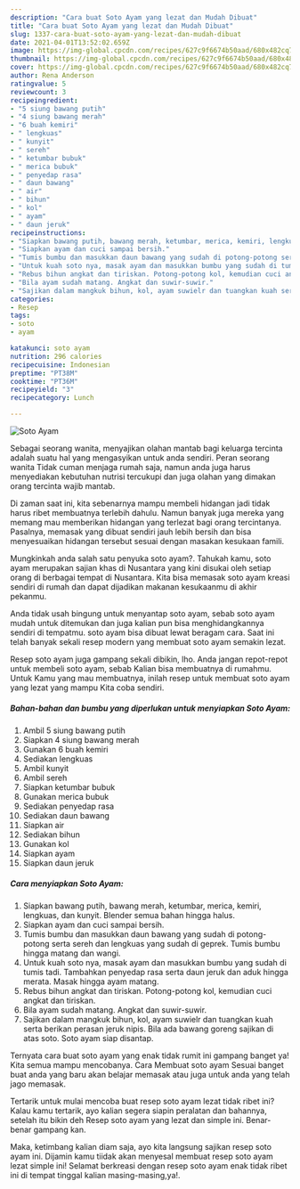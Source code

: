 ```yaml
---
description: "Cara buat Soto Ayam yang lezat dan Mudah Dibuat"
title: "Cara buat Soto Ayam yang lezat dan Mudah Dibuat"
slug: 1337-cara-buat-soto-ayam-yang-lezat-dan-mudah-dibuat
date: 2021-04-01T13:52:02.659Z
image: https://img-global.cpcdn.com/recipes/627c9f6674b50aad/680x482cq70/soto-ayam-foto-resep-utama.jpg
thumbnail: https://img-global.cpcdn.com/recipes/627c9f6674b50aad/680x482cq70/soto-ayam-foto-resep-utama.jpg
cover: https://img-global.cpcdn.com/recipes/627c9f6674b50aad/680x482cq70/soto-ayam-foto-resep-utama.jpg
author: Rena Anderson
ratingvalue: 5
reviewcount: 3
recipeingredient:
- "5 siung bawang putih"
- "4 siung bawang merah"
- "6 buah kemiri"
- " lengkuas"
- " kunyit"
- " sereh"
- " ketumbar bubuk"
- " merica bubuk"
- " penyedap rasa"
- " daun bawang"
- " air"
- " bihun"
- " kol"
- " ayam"
- " daun jeruk"
recipeinstructions:
- "Siapkan bawang putih, bawang merah, ketumbar, merica, kemiri, lengkuas, dan kunyit. Blender semua bahan hingga halus."
- "Siapkan ayam dan cuci sampai bersih."
- "Tumis bumbu dan masukkan daun bawang yang sudah di potong-potong serta sereh dan lengkuas yang sudah di geprek. Tumis bumbu hingga matang dan wangi."
- "Untuk kuah soto nya, masak ayam dan masukkan bumbu yang sudah di tumis tadi. Tambahkan penyedap rasa serta daun jeruk dan aduk hingga merata. Masak hingga ayam matang."
- "Rebus bihun angkat dan tiriskan. Potong-potong kol, kemudian cuci angkat dan tiriskan."
- "Bila ayam sudah matang. Angkat dan suwir-suwir."
- "Sajikan dalam mangkuk bihun, kol, ayam suwielr dan tuangkan kuah serta berikan perasan jeruk nipis. Bila ada bawang goreng sajikan di atas soto. Soto ayam siap disantap."
categories:
- Resep
tags:
- soto
- ayam

katakunci: soto ayam 
nutrition: 296 calories
recipecuisine: Indonesian
preptime: "PT38M"
cooktime: "PT36M"
recipeyield: "3"
recipecategory: Lunch

---
```



![Soto Ayam](https://img-global.cpcdn.com/recipes/627c9f6674b50aad/680x482cq70/soto-ayam-foto-resep-utama.jpg)

Sebagai seorang wanita, menyajikan olahan mantab bagi keluarga tercinta adalah suatu hal yang mengasyikan untuk anda sendiri. Peran seorang  wanita Tidak cuman menjaga rumah saja, namun anda juga harus menyediakan kebutuhan nutrisi tercukupi dan juga olahan yang dimakan orang tercinta wajib mantab.

Di zaman  saat ini, kita sebenarnya mampu membeli hidangan jadi tidak harus ribet membuatnya terlebih dahulu. Namun banyak juga mereka yang memang mau memberikan hidangan yang terlezat bagi orang tercintanya. Pasalnya, memasak yang dibuat sendiri jauh lebih bersih dan bisa menyesuaikan hidangan tersebut sesuai dengan masakan kesukaan famili. 



Mungkinkah anda salah satu penyuka soto ayam?. Tahukah kamu, soto ayam merupakan sajian khas di Nusantara yang kini disukai oleh setiap orang di berbagai tempat di Nusantara. Kita bisa memasak soto ayam kreasi sendiri di rumah dan dapat dijadikan makanan kesukaanmu di akhir pekanmu.

Anda tidak usah bingung untuk menyantap soto ayam, sebab soto ayam mudah untuk ditemukan dan juga kalian pun bisa menghidangkannya sendiri di tempatmu. soto ayam bisa dibuat lewat beragam cara. Saat ini telah banyak sekali resep modern yang membuat soto ayam semakin lezat.

Resep soto ayam juga gampang sekali dibikin, lho. Anda jangan repot-repot untuk membeli soto ayam, sebab Kalian bisa membuatnya di rumahmu. Untuk Kamu yang mau membuatnya, inilah resep untuk membuat soto ayam yang lezat yang mampu Kita coba sendiri.

<!--inarticleads1-->

##### Bahan-bahan dan bumbu yang diperlukan untuk menyiapkan Soto Ayam:

1. Ambil 5 siung bawang putih
1. Siapkan 4 siung bawang merah
1. Gunakan 6 buah kemiri
1. Sediakan  lengkuas
1. Ambil  kunyit
1. Ambil  sereh
1. Siapkan  ketumbar bubuk
1. Gunakan  merica bubuk
1. Sediakan  penyedap rasa
1. Sediakan  daun bawang
1. Siapkan  air
1. Sediakan  bihun
1. Gunakan  kol
1. Siapkan  ayam
1. Siapkan  daun jeruk




<!--inarticleads2-->

##### Cara menyiapkan Soto Ayam:

1. Siapkan bawang putih, bawang merah, ketumbar, merica, kemiri, lengkuas, dan kunyit. Blender semua bahan hingga halus.
1. Siapkan ayam dan cuci sampai bersih.
1. Tumis bumbu dan masukkan daun bawang yang sudah di potong-potong serta sereh dan lengkuas yang sudah di geprek. Tumis bumbu hingga matang dan wangi.
1. Untuk kuah soto nya, masak ayam dan masukkan bumbu yang sudah di tumis tadi. Tambahkan penyedap rasa serta daun jeruk dan aduk hingga merata. Masak hingga ayam matang.
1. Rebus bihun angkat dan tiriskan. Potong-potong kol, kemudian cuci angkat dan tiriskan.
1. Bila ayam sudah matang. Angkat dan suwir-suwir.
1. Sajikan dalam mangkuk bihun, kol, ayam suwielr dan tuangkan kuah serta berikan perasan jeruk nipis. Bila ada bawang goreng sajikan di atas soto. Soto ayam siap disantap.




Ternyata cara buat soto ayam yang enak tidak rumit ini gampang banget ya! Kita semua mampu mencobanya. Cara Membuat soto ayam Sesuai banget buat anda yang baru akan belajar memasak atau juga untuk anda yang telah jago memasak.

Tertarik untuk mulai mencoba buat resep soto ayam lezat tidak ribet ini? Kalau kamu tertarik, ayo kalian segera siapin peralatan dan bahannya, setelah itu bikin deh Resep soto ayam yang lezat dan simple ini. Benar-benar gampang kan. 

Maka, ketimbang kalian diam saja, ayo kita langsung sajikan resep soto ayam ini. Dijamin kamu tiidak akan menyesal membuat resep soto ayam lezat simple ini! Selamat berkreasi dengan resep soto ayam enak tidak ribet ini di tempat tinggal kalian masing-masing,ya!.

